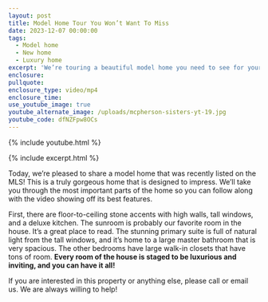 ```yaml
---
layout: post
title: Model Home Tour You Won’t Want To Miss
date: 2023-12-07 00:00:00
tags:
  - Model home
  - New home
  - Luxury home
excerpt: 'We’re touring a beautiful model home you need to see for yourself. '
enclosure:
pullquote:
enclosure_type: video/mp4
enclosure_time:
use_youtube_image: true
youtube_alternate_image: /uploads/mcpherson-sisters-yt-19.jpg
youtube_code: dfNZFpw8OCs
---
```

{% include youtube.html %}

{% include excerpt.html %}

Today, we’re pleased to share a model home that was recently listed on the MLS! This is a truly gorgeous home that is designed to impress. We’ll take you through the most important parts of the home so you can follow along with the video showing off its best features.&nbsp;

First, there are floor-to-ceiling stone accents with high walls, tall windows, and a deluxe kitchen. The sunroom is probably our favorite room in the house. It’s a great place to read. The stunning primary suite is full of natural light from the tall windows, and it’s home to a large master bathroom that is very spacious. The other bedrooms have large walk-in closets that have tons of room. **Every room of the house is staged to be luxurious and inviting, and you can have it all!**&nbsp;

If you are interested in this property or anything else, please call or email us. We are always willing to help!